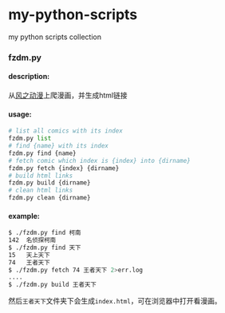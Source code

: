 # my-python-scripts
my python scripts collection

### fzdm.py
#### description:
从[风之动漫](http://www.fzdm.com)上爬漫画，并生成html链接
#### usage:
````python
# list all comics with its index
fzdm.py list
# find {name} with its index
fzdm.py find {name}
# fetch comic which index is {index} into {dirname}
fzdm.py fetch {index} {dirname}
# build html links
fzdm.py build {dirname}
# clean html links
fzdm.py clean {dirname}
````
#### example:
````bash
$ ./fzdm.py find 柯南
142  名侦探柯南
$ ./fzdm.py find 天下
15   天上天下
74   王者天下
$ ./fzdm.py fetch 74 王者天下 2>err.log
....
$ ./fzdm.py build 王者天下
````
然后`王者天下`文件夹下会生成`index.html`，可在浏览器中打开看漫画。
